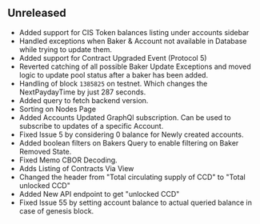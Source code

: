 ## Unreleased
- Added support for CIS Token balances listing under accounts sidebar
- Handled exceptions when Baker & Account not available in Database while trying to update them.
- Added support for Contract Upgraded Event (Protocol 5)
- Reverted catching of all possible Baker Update Exceptions and moved logic to update pool status after a baker has been added.
- Handling of block `1385825` on testnet. Which changes the NextPaydayTime by just 287 seconds.
- Added query to fetch backend version.
- Sorting on Nodes Page
- Added Accounts Updated GraphQl subscription. Can be used to subscribe to updates of a specific Account. 
- Fixed Issue 5 by considering 0 balance for Newly created accounts.
- Added boolean filters on Bakers Query to enable filtering on Baker Removed State.
- Fixed Memo CBOR Decoding.
- Adds Listing of Contracts Via View
- Changed the header from "Total circulating supply of CCD" to "Total unlocked CCD"
- Added New API endpoint to get "unlocked CCD"
- Fixed Issue 55 by setting account balance to actual queried balance in case of genesis block.
